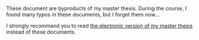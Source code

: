 These document are byproducts of my master thesis. During the course, I found many typos in these documents, but I forget them now... 

I strongly recommand you to read [the electronic version of my master thesis](https://github.com/ramified/master_thesis/raw/main/master_thesis_Xiaoxiang_Zhou.pdf) instead of these documents.